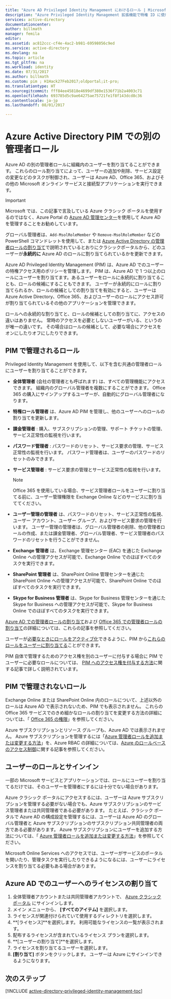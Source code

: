 ```yaml
---
title: "Azure AD Privileged Identity Management におけるロール | Microsoft Docs"
description: "Azure Privileged Identity Management 拡張機能で特権 ID に使用されるロールについて説明します。"
services: active-directory
documentationcenter: 
author: billmath
manager: femila
editor: 
ms.assetid: ac812ccc-cf4e-4ac2-b981-69598056c9ed
ms.service: active-directory
ms.devlang: na
ms.topic: article
ms.tgt_pltfrm: na
ms.workload: identity
ms.date: 07/31/2017
ms.author: billmath
ms.custom: pim ; H1Hack27Feb2017;oldportal;it-pro;
ms.translationtype: HT
ms.sourcegitcommit: fff84ee45818e4699df380e1536f71b2a4003c71
ms.openlocfilehash: 693785d5c9ae64275ae75721fe1f8f143dcd8c36
ms.contentlocale: ja-jp
ms.lasthandoff: 08/01/2017

---
```

# <a name="different-administrative-role-in-azure-active-directory-pim"></a>Azure Active Directory PIM での別の管理者ロール
<!-- **PLACEHOLDER: Need description of how this works. Azure PIM uses roles from MSODS objects.**-->

Azure AD の別の管理者ロールに組織内のユーザーを割り当てることができます。 これらのロール割り当てによって、ユーザーの追加や削除、サービス設定の変更などのタスクが制御され、ユーザーは Azure AD、Office 365、およびその他の Microsoft オンライン サービスと接続型アプリケーションを実行できます。  

> [!IMPORTANT]
> Microsoft では、この記事で言及している Azure クラシック ポータルを使用するのではなく、Azure Portal の [Azure AD 管理センター](https://aad.portal.azure.com)を使用して Azure AD を管理することをお勧めしています。

グローバル管理者は、`Add-MsolRoleMember` や `Remove-MsolRoleMember` などの PowerShell コマンドレットを使用して、または [Azure Active Directory の管理者ロールの割り当て](active-directory-assign-admin-roles.md)で説明されているとおりにクラシックポータルから、どのユーザーが**永続的に** Azure AD のロールに割り当てられているかを更新できます。

Azure AD Privileged Identity Management (PIM) は、Azure AD でのユーザーの特権アクセス用のポリシーを管理します。 PIM は、Azure AD で 1 つ以上のロールにユーザーを割り当てます。あるユーザーをロールに永続的に割り当てることも、ロールの候補にすることもできます。 ユーザーが永続的にロールに割り当てられるか、ロールの候補としての割り当てを有効にすると、ユーザーは Azure Active Directory、Office 365、およびユーザーのロールにアクセス許可が割り当てられているその他のアプリケーションを管理できます。

ロールへの永続的な割り当てと、ロールの候補としての割り当てに、アクセスの違いはありません。 常時のアクセスを必要としないユーザーがいる、というのが唯一の違いです。 その場合はロールの候補として、必要な場合にアクセスをオンにしたりオフにしたりできます。

## <a name="roles-managed-in-pim"></a>PIM で管理されるロール
Privileged Identity Management を使用して、以下を含む共通の管理者ロールにユーザーを割り当てることができます。

* **全体管理者** (会社の管理者とも呼ばれます) は、すべての管理機能にアクセスできます。 組織内のグローバル管理者を複数にすることができます。 Office 365 の購入にサインアップするユーザーが、自動的にグローバル管理者になります。
* **特権ロール管理者** は、Azure AD PIM を管理し、他のユーザーへのロールの割り当てを更新します。  
* **課金管理者** : 購入、サブスクリプションの管理、サポート チケットの管理、サービス正常性の監視を行います。
* **パスワード管理者** : パスワードのリセット、サービス要求の管理、サービス正常性の監視を行います。 パスワード管理者は、ユーザーのパスワードのリセットのみできます。
* **サービス管理者** : サービス要求の管理とサービス正常性の監視を行います。
  
  > [!NOTE]
  > Office 365 を使用している場合、サービス管理者ロールをユーザーに割り当てる前に、ユーザー管理権限を Exchange Online などのサービスに割り当ててください。
  > 
  > 
* **ユーザー管理の管理者** は、パスワードのリセット、サービス正常性の監視、ユーザー アカウント、ユーザー グループ、およびサービス要求の管理を行います。 ユーザー管理の管理者は、グローバル管理者の削除、他の管理者ロールの作成、または課金管理者、グローバル管理者、サービス管理者のパスワードのリセットを行うことができません。
* **Exchange 管理者** は、Exchange 管理センター (EAC) を通じた Exchange Online への管理アクセスが可能で、Exchange Online でのほぼすべてのタスクを実行できます。
* **SharePoint 管理者** は、SharePoint Online 管理センターを通じた SharePoint Online への管理アクセスが可能で、SharePoint Online でのほぼすべてのタスクを実行できます。
* **Skype for Business 管理者** は、Skype for Business 管理センターを通じた Skype for Business への管理アクセスが可能で、Skype for Business Online でのほぼすべてのタスクを実行できます。

[Azure AD での管理者ロールの割り当て](active-directory-assign-admin-roles.md)および [Office 365 での管理者ロールの割り当て](https://support.office.com/article/Assigning-admin-roles-in-Office-365-eac4d046-1afd-4f1a-85fc-8219c79e1504)の詳細については、これらの記事を参照してください。

<!--**PLACEHOLDER: The above article may not be the one we want since PIM gets roles from places other that Office 365**-->


ユーザーが[必要なときにロールをアクティブ化](active-directory-privileged-identity-management-how-to-activate-role.md)できるように、PIM から[これらのロールをユーザーに割り当てる](active-directory-privileged-identity-management-how-to-add-role-to-user.md)ことができます。

PIM 自体で管理するためのアクセス権を別のユーザーに付与する場合に PIM でユーザーに必要なロールについては、 [PIM へのアクセス権を付与する方法](active-directory-privileged-identity-management-how-to-give-access-to-pim.md)に関する記事で詳しく説明されています。

<!-- ## The PIM Security Administrator Role **PLACEHOLDER: Need description of the Security Administrator role.**-->

## <a name="roles-not-managed-in-pim"></a>PIM で管理されないロール
Exchange Online または SharePoint Online 内のロールについて、上述以外のロールは Azure AD で表示されないため、PIM でも表示されません。 これらの Office 365 サービスでのきめ細かなロールの割り当てを変更する方法の詳細については、「 [Office 365 の権限](https://support.office.com/article/Permissions-in-Office-365-da585eea-f576-4f55-a1e0-87090b6aaa9d)」を参照してください。

Azure サブスクリプションとリソース グループも、Azure AD では表示されません。 Azure サブスクリプションを管理するには「[Azure 管理者ロールを追加または変更する方法](../billing/billing-add-change-azure-subscription-administrator.md)」を、Azure RBAC の詳細については、[Azure のロールベースのアクセス制御](role-based-access-control-configure.md)に関する記事を参照してください。

<!--**The above links might be replaced by ones that are from within this documentation repository **-->


## <a name="user-roles-and-signing-in"></a>ユーザーのロールとサインイン
一部の Microsoft サービスとアプリケーションでは、ロールにユーザーを割り当てるだけでは、そのユーザーを管理者にするには十分でない場合があります。

Azure クラシック ポータルにアクセスするには、ユーザーは Azure サブスクリプションを管理する必要がない場合でも、Azure サブスクリプションのサービス管理者または共同管理者である必要があります。  たとえば、クラシック ポータルで Azure AD の構成設定を管理するには、ユーザーは Azure AD のグローバル管理者と Azure サブスクリプションのサブスクリプション共同管理者の両方である必要があります。  Azure サブスクリプションにユーザーを追加する方法については、「 [Azure 管理者ロールを追加または変更する方法](../billing/billing-add-change-azure-subscription-administrator.md)」を参照してください。

Microsoft Online Services へのアクセスでは、ユーザーがサービスのポータルを開いたり、管理タスクを実行したりできるようになるには、ユーザーにライセンスを割り当てる必要もある場合があります。

## <a name="assign-a-license-to-a-user-in-azure-ad"></a>Azure AD でのユーザーへのライセンスの割り当て
1. 全体管理者アカウントまたは共同管理者アカウントで、 [Azure クラシック ポータル](http://manage.windowsazure.com) にサインインします。
2. メイン メニューから、 **[すべてのアイテム]** を選択します。
3. ライセンスが関連付けられていて使用するディレクトリを選択します。
4. **[ライセンス]**を選択します。 利用可能なライセンスの一覧が表示されます。
5. 配布するライセンスが含まれているライセンス プランを選択します。
6. **[ユーザーの割り当て]**を選択します。
7. ライセンスを割り当てるユーザーを選択します。
8. **[割り当て]** ボタンをクリックします。  ユーザーは Azure にサインインできるようになります。

<!--Every topic should have next steps and links to the next logical set of content to keep the customer engaged-->
## <a name="next-steps"></a>次のステップ
[!INCLUDE [active-directory-privileged-identity-management-toc](../../includes/active-directory-privileged-identity-management-toc.md)]


